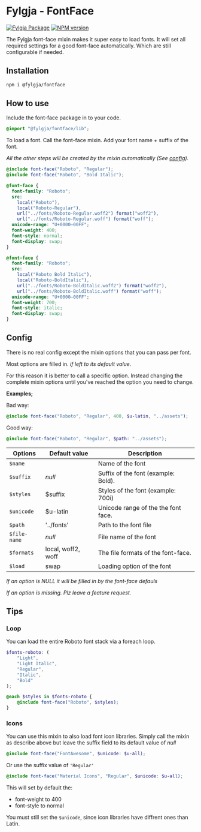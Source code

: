 # Fylgja - FontFace

[![Fylgja Package](https://img.shields.io/badge/fylgja-package-blue.svg)](https://github.com/topics/fylgja-package)
[![NPM version](https://img.shields.io/npm/v/@fylgja/fontface.svg)](https://www.npmjs.org/package/@fylgja/fontface)

The Fylgja font-face mixin makes it super easy to load fonts.
It will set all required settings for a good font-face automatically.
Which are still configurable if needed.

## Installation

```bash
npm i @fylgja/fontface
```

## How to use
Include the font-face package in to your code.

```scss
@import "@fylgja/fontface/lib";
```

To load a font.
Call the font-face mixin.
Add your font name + suffix of the font.

_All the other steps will be created by the mixin automatically (See [config](#config))._

```scss
@include font-face("Roboto", "Regular");
@include font-face("Roboto", "Bold Italic");
```

```css
@font-face {
  font-family: "Roboto";
  src:
    local("Roboto"),
    local("Roboto-Regular"),
    url("../fonts/Roboto-Regular.woff2") format("woff2"),
    url("../fonts/Roboto-Regular.woff") format("woff");
  unicode-range: "U+0000—00FF";
  font-weight: 400;
  font-style: normal;
  font-display: swap;
}

@font-face {
  font-family: "Roboto";
  src:
    local("Roboto Bold Italic"),
    local("Roboto-BoldItalic"),
    url("../fonts/Roboto-BoldItalic.woff2") format("woff2"),
    url("../fonts/Roboto-BoldItalic.woff") format("woff");
  unicode-range: "U+0000—00FF";
  font-weight: 700;
  font-style: italic;
  font-display: swap;
}
```

## Config

There is no real config except the mixin options that you can pass per font.

Most options are filled in.
_if left to its default value._

For this reason it is better to call a specific option. Instead changing the complete mixin options until you've reached the option you need to change.

**Examples;**

Bad way:
```scss
@include font-face("Roboto", "Regular", 400, $u-latin, "../assets");
```

Good way:
```scss
@include font-face("Roboto", "Regular", $path: "../assets");
```

| Options      | Default value      | Description                         |
| ------------ | ------------------ | ----------------------------------- |
| `$name`      |                    | Name of the font                    |
| `$suffix`    | _null_             | Suffix of the font (example: Bold). |
| `$styles`    | $suffix            | Styles of the font (example: 700i)  |
| `$unicode`   | $u-latin           | Unicode range of the the font face. |
| `$path`      | '../fonts'         | Path to the font file               |
| `$file-name` | _null_             | File name of the font               |
| `$formats`   | local, woff2, woff | The file formats of the font-face.  |
| `$load`      | swap               | Loading option of the font          |
_If an option is NULL it will be filled in by the font-face defauls_

_If an option is missing. Plz leave a feature request._

## Tips

### Loop

You can load the entire Roboto font stack via a foreach loop.

```scss
$fonts-roboto: (
    "Light",
    "Light Italic",
    "Regular",
    "Italic",
    "Bold"
);

@each $styles in $fonts-roboto {
    @include font-face("Roboto", $styles);
}
```

### Icons

You can use this mixin to also load font icon libraries.
Simply call the mixin as describe above but leave the suffix field to its default value of _null_

```SCSS
@include font-face("FontAwesome", $unicode: $u-all);
```

Or use the suffix value of `'Regular'`

```scss
@include font-face("Material Icons", "Regular", $unicode: $u-all);
```

This will set by default the:
* font-weight to 400
* font-style to normal

You must still set the `$unicode`, since icon libraries have diffrent ones than Latin.
